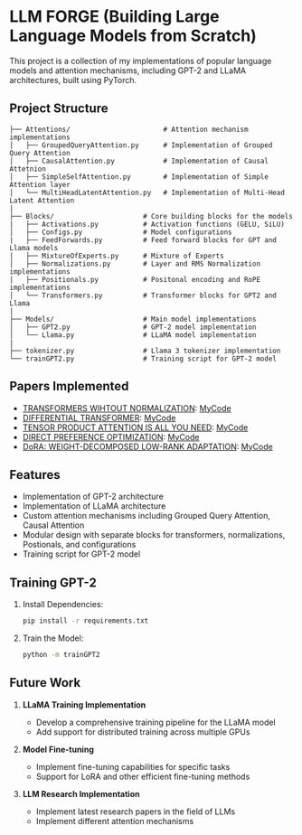 # LLM FORGE (Building Large Language Models from Scratch)

This project is a collection of my implementations of popular language models and attention mechanisms, including GPT-2 and LLaMA architectures, built using PyTorch.

## Project Structure

```
├── Attentions/                       # Attention mechanism implementations
│   ├── GroupedQueryAttention.py      # Implementation of Grouped Query Attention
│   ├── CausalAttention.py            # Implementation of Causal Attetnion
│   ├── SimpleSelfAttention.py        # Implementation of Simple Attention layer
│   └── MultiHeadLatentAttention.py   # Implementation of Multi-Head Latent Attention
|
├── Blocks/                      # Core building blocks for the models
|   ├── Activations.py           # Activation functions (GELU, SiLU)
│   ├── Configs.py               # Model configurations
|   ├── FeedForwards.py          # Feed forward blocks for GPT and Llama models
|   ├── MixtureOfExperts.py      # Mixture of Experts
│   ├── Normalizations.py        # Layer and RMS Normalization implementations
|   ├── Positionals.py           # Positonal encoding and RoPE implementations
│   └── Transformers.py          # Transformer blocks for GPT2 and Llama
|
├── Models/                      # Main model implementations
│   ├── GPT2.py                  # GPT-2 model implementation
│   └── Llama.py                 # LLaMA model implementation
|
├── tokenizer.py                 # Llama 3 tokenizer implementation
└── trainGPT2.py                 # Training script for GPT-2 model
```

## Papers Implemented
- [TRANSFORMERS WIHTOUT NORMALIZATION](https://arxiv.org/abs/2503.10622): [MyCode](https://github.com/Mu7annad0/LLMForge/blob/main/Papers/DynamicTanh.py)
- [DIFFERENTIAL TRANSFORMER](https://arxiv.org/abs/2410.05258): [MyCode](https://github.com/Mu7annad0/LLMForge/blob/main/Papers/DifferntialAttention.py)
- [TENSOR PRODUCT ATTENTION IS ALL YOU NEED](https://arxiv.org/abs/2501.06425): [MyCode](https://github.com/Mu7annad0/LLMForge/blob/main/Papers/TensorProductAttention.py)
- [DIRECT PREFERENCE OPTIMIZATION](https://arxiv.org/abs/2305.18290): [MyCode](https://github.com/Mu7annad0/LLMForge/blob/main/Papers/DirectPreferenceOptimization.py)
- [DoRA: WEIGHT-DECOMPOSED LOW-RANK ADAPTATION](https://arxiv.org/abs/2402.09353): [MyCode](https://github.com/Mu7annad0/LLMForge/blob/main/Papers/DoRA.py)


## Features

- Implementation of GPT-2 architecture
- Implementation of LLaMA architecture
- Custom attention mechanisms including Grouped Query Attention, Causal Attention
- Modular design with separate blocks for transformers, normalizations, Postionals, and configurations
- Training script for GPT-2 model


## Training GPT-2

1. Install Dependencies:
   ```bash
   pip install -r requirements.txt

2. Train the Model:
    ```bash
    python -m trainGPT2

## Future Work

1. **LLaMA Training Implementation**
   - Develop a comprehensive training pipeline for the LLaMA model
   - Add support for distributed training across multiple GPUs

2. **Model Fine-tuning**
   - Implement fine-tuning capabilities for specific tasks
   - Support for LoRA and other efficient fine-tuning methods

3. **LLM Research Implementation**
   - Implement latest research papers in the field of LLMs
   - Implement different attention mechanisms
